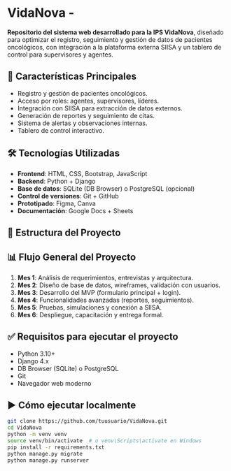 # VidaNova -
**Repositorio del sistema web desarrollado para la IPS VidaNova**, diseñado para optimizar el registro, seguimiento y gestión de datos de pacientes oncológicos, con integración a la plataforma externa SIISA y un tablero de control para supervisores y agentes.

## 🚀 Características Principales

- Registro y gestión de pacientes oncológicos.
- Acceso por roles: agentes, supervisores, líderes.
- Integración con SIISA para extracción de datos externos.
- Generación de reportes y seguimiento de citas.
- Sistema de alertas y observaciones internas.
- Tablero de control interactivo.

## 🛠️ Tecnologías Utilizadas

- **Frontend**: HTML, CSS, Bootstrap, JavaScript
- **Backend**: Python + Django
- **Base de datos**: SQLite (DB Browser) o PostgreSQL (opcional)
- **Control de versiones**: Git + GitHub
- **Prototipado**: Figma, Canva
- **Documentación**: Google Docs + Sheets

## 📂 Estructura del Proyecto


## 📊 Flujo General del Proyecto

1. **Mes 1**: Análisis de requerimientos, entrevistas y arquitectura.
2. **Mes 2**: Diseño de base de datos, wireframes, validación con usuarios.
3. **Mes 3**: Desarrollo del MVP (formulario principal + login).
4. **Mes 4**: Funcionalidades avanzadas (reportes, seguimientos).
5. **Mes 5**: Pruebas, simulaciones y conexión a SIISA.
6. **Mes 6**: Despliegue, capacitación y entrega formal.

## ✅ Requisitos para ejecutar el proyecto

- Python 3.10+
- Django 4.x
- DB Browser (SQLite) o PostgreSQL
- Git
- Navegador web moderno

## ▶️ Cómo ejecutar localmente

```bash
git clone https://github.com/tuusuario/VidaNova.git
cd VidaNova
python -m venv venv
source venv/bin/activate  # o venv\Scripts\activate en Windows
pip install -r requirements.txt
python manage.py migrate
python manage.py runserver
